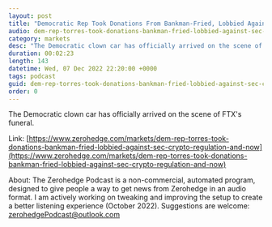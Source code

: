 ```yaml
---
layout: post
title: "Democratic Rep Took Donations From Bankman-Fried, Lobbied Against Crypto Regulation, And Now Blames SEC For FTX's Collapse"
audio: dem-rep-torres-took-donations-bankman-fried-lobbied-against-sec-crypto-regulation-and-now-0
category: markets
desc: "The Democratic clown car has officially arrived on the scene of FTX's funeral."
duration: 00:02:23
length: 143
datetime: Wed, 07 Dec 2022 22:20:00 +0000
tags: podcast
guid: dem-rep-torres-took-donations-bankman-fried-lobbied-against-sec-crypto-regulation-and-now-0
order: 0
---
```

The Democratic clown car has officially arrived on the scene of FTX's funeral.

Link: [https://www.zerohedge.com/markets/dem-rep-torres-took-donations-bankman-fried-lobbied-against-sec-crypto-regulation-and-now](https://www.zerohedge.com/markets/dem-rep-torres-took-donations-bankman-fried-lobbied-against-sec-crypto-regulation-and-now)

About: The Zerohedge Podcast is a non-commercial, automated program, designed to give people a way to get news from Zerohedge in an audio format.  I am actively working on tweaking and improving the setup to create a better listening experience (October 2022).  Suggestions are welcome: [zerohedgePodcast@outlook.com](mailto:zerohedgePodcast@outlook.com)